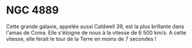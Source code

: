 # NGC 4889

Cette grande galaxie, appelée aussi Caldwell 39, est la plus brillante dans
l'amas de Coma. Elle s'éloigne de nous à la vitesse de 6 500 km/s. A cette
vitesse, elle ferait le tour de la Terre en moins de 7 secondes !
